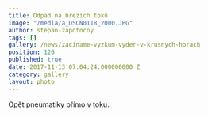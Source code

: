 ```yaml
---
title: Odpad na březích toků
image: "/media/a_DSCN0118_2000.JPG"
author: stepan-zapotocny
tags: []
gallery: /news/zaciname-vyzkum-vyder-v-krusnych-horach
position: 126
published: true
date: 2017-11-13 07:04:24.000000000 Z
category: gallery
layout: photo
---
```

Opět pneumatiky přímo v toku.
